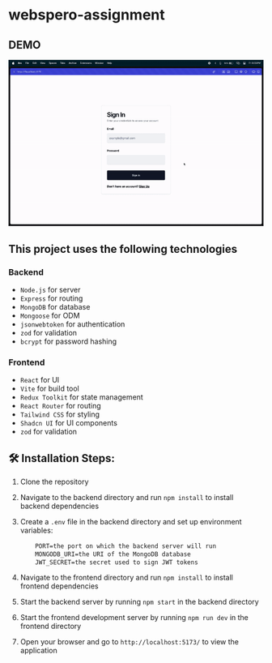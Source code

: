 # webspero-assignment

## DEMO

![Video Demo](./frontend/src/assets/demo-video.gif)

## This project uses the following technologies

### Backend

- `Node.js` for server
- `Express` for routing
- `MongoDB` for database
- `Mongoose` for ODM
- `jsonwebtoken` for authentication
- `zod` for validation
- `bcrypt` for password hashing

### Frontend

- `React` for UI
- `Vite` for build tool
- `Redux Toolkit` for state management
- `React Router` for routing
- `Tailwind CSS` for styling
- `Shadcn UI` for UI components
- `zod` for validation

## 🛠️ Installation Steps:</h2>

1. Clone the repository
2. Navigate to the backend directory and run `npm install` to install backend dependencies
3. Create a `.env` file in the backend directory and set up environment variables:

   ```.env
       PORT=the port on which the backend server will run
       MONGODB_URI=the URI of the MongoDB database
       JWT_SECRET=the secret used to sign JWT tokens
   ```

4. Navigate to the frontend directory and run `npm install` to install frontend dependencies

5. Start the backend server by running `npm start` in the backend directory

6. Start the frontend development server by running `npm run dev` in the frontend directory

7. Open your browser and go to `http://localhost:5173/` to view the application
